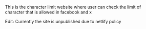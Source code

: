 This is the character limit website where user can check the limit of character that is allowed in facebook and x


Edit: Currently the site is unpublished due to netlify policy 
